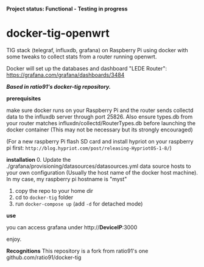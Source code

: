 **Project status: Functional - Testing in progress**


# docker-tig-openwrt
TIG stack (telegraf, influxdb, grafana) on Raspberry Pi using docker with some tweaks to collect stats from a router running openwrt.

Docker will set up the databases and dashboard "LEDE Router": https://grafana.com/grafana/dashboards/3484 

***Based in ratio91's docker-tig repository.***

**prerequisites**

make sure docker runs on your Raspberry Pi and the router sends collectd data to the influxdb server through port 25826.
Also ensure types.db from your router matches influxdn/collectd/RouterTypes.db before launching the docker container (This may not be necessary but its strongly encouraged)

(For a new raspberry Pi flash SD card and install hypriot on your raspberry pi first: `http://blog.hypriot.com/post/releasing-HypriotOS-1-8/`)

**installation**
0. Update the ./grafana/provisioning/datasources/datasources.yml data source hosts to your own configuration (Usually the host name of the docker host machine). In my case, my raspberry pi hostname is "myst"
1. copy the repo to your home dir 
2. cd to `docker-tig` folder
2. run `docker-compose up` (add `-d` for detached mode)

**use**

you can access grafana under http://**DeviceIP**:3000
  
enjoy.


**Recognitions** 
This repository is a fork from ratio91's one github.com/ratio91/docker-tig
